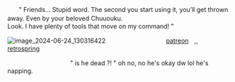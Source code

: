 ㅤㅤ" Friends… Stupid word. The second you start using it, you’ll get thrown away. Even by your beloved Chuuouku.
 ㅤㅤㅤㅤㅤㅤㅤㅤㅤㅤㅤㅤㅤㅤㅤㅤLook. I have plenty of tools that move on my command! " 


   ![image_2024-06-24_130316422](https://github.com/akunerindo/akunerindo/assets/108711918/022e4c8d-01f7-4d6e-9a53-5cb59a8b9978)
ㅤㅤㅤㅤㅤㅤㅤㅤㅤㅤ
           [patreon](https://www.patreon.com/hajunnie)ㅤ,, ㅤ[retrospring](https://retrospring.net@rinchan777)


ㅤㅤㅤㅤㅤㅤㅤㅤㅤㅤㅤ" is he dead ?! " oh no, no he's okay dw lol he's napping.
<!--
**akunerindo/akunerindo** is a ✨ _special_ ✨ repository because its `README.md` (this file) appears on your GitHub profile.




-->
